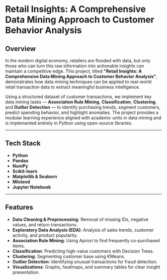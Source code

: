 # Retail Insights: A Comprehensive Data Mining Approach to Customer Behavior Analysis

## Overview

In the modern digital economy, retailers are flooded with data, but only those who can turn this raw information into actionable insights can maintain a competitive edge. This project, titled **"Retail Insights: A Comprehensive Data Mining Approach to Customer Behavior Analysis"**, demonstrates how data mining techniques can be applied to real-world retail transaction data to extract meaningful business intelligence.

Using a structured dataset of customer transactions, we implement key data mining tasks — **Association Rule Mining**, **Classification**, **Clustering**, and **Outlier Detection** — to identify purchasing trends, segment customers, predict spending behavior, and highlight anomalies. The project provides a modular learning experience aligned with academic units in data mining and is implemented entirely in Python using open-source libraries.

---

## Tech Stack

- **Python**
- **Pandas**
- **NumPy**
- **Scikit-learn**
- **Matplotlib & Seaborn**
- **Mlxtend**
- **Jupyter Notebook**

---

## Features

- **Data Cleaning & Preprocessing**: Removal of missing IDs, negative values, and return transactions.
- **Exploratory Data Analysis (EDA)**: Analysis of sales trends, customer activity, and product popularity.
- **Association Rule Mining**: Using Apriori to find frequently co-purchased items.
- **Classification**: Predicting high-value customers with Decision Trees.
- **Clustering**: Segmenting customer base using KMeans.
- **Outlier Detection**: Identifying unusual transactions for fraud detection.
- **Visualizations**: Graphs, heatmaps, and summary tables for clear insight presentation.


